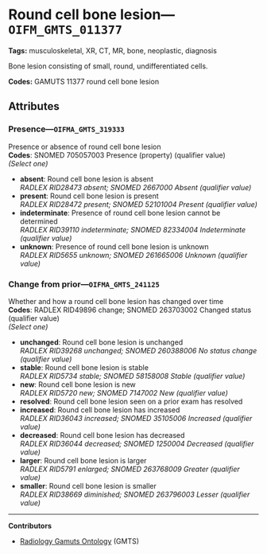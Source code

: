 # Round cell bone lesion—`OIFM_GMTS_011377`

**Tags:** musculoskeletal, XR, CT, MR, bone, neoplastic, diagnosis

Bone lesion consisting of small, round, undifferentiated cells.

**Codes:** GAMUTS 11377 round cell bone lesion

## Attributes

### Presence—`OIFMA_GMTS_319333`

Presence or absence of round cell bone lesion  
**Codes**: SNOMED 705057003 Presence (property) (qualifier value)  
*(Select one)*

- **absent**: Round cell bone lesion is absent  
_RADLEX RID28473 absent; SNOMED 2667000 Absent (qualifier value)_
- **present**: Round cell bone lesion is present  
_RADLEX RID28472 present; SNOMED 52101004 Present (qualifier value)_
- **indeterminate**: Presence of round cell bone lesion cannot be determined  
_RADLEX RID39110 indeterminate; SNOMED 82334004 Indeterminate (qualifier value)_
- **unknown**: Presence of round cell bone lesion is unknown  
_RADLEX RID5655 unknown; SNOMED 261665006 Unknown (qualifier value)_

### Change from prior—`OIFMA_GMTS_241125`

Whether and how a round cell bone lesion has changed over time  
**Codes**: RADLEX RID49896 change; SNOMED 263703002 Changed status (qualifier value)  
*(Select one)*

- **unchanged**: Round cell bone lesion is unchanged  
_RADLEX RID39268 unchanged; SNOMED 260388006 No status change (qualifier value)_
- **stable**: Round cell bone lesion is stable  
_RADLEX RID5734 stable; SNOMED 58158008 Stable (qualifier value)_
- **new**: Round cell bone lesion is new  
_RADLEX RID5720 new; SNOMED 7147002 New (qualifier value)_
- **resolved**: Round cell bone lesion seen on a prior exam has resolved  
- **increased**: Round cell bone lesion has increased  
_RADLEX RID36043 increased; SNOMED 35105006 Increased (qualifier value)_
- **decreased**: Round cell bone lesion has decreased  
_RADLEX RID36044 decreased; SNOMED 1250004 Decreased (qualifier value)_
- **larger**: Round cell bone lesion is larger  
_RADLEX RID5791 enlarged; SNOMED 263768009 Greater (qualifier value)_
- **smaller**: Round cell bone lesion is smaller  
_RADLEX RID38669 diminished; SNOMED 263796003 Lesser (qualifier value)_

---

**Contributors**

- [Radiology Gamuts Ontology](https://gamuts.net/) (GMTS)